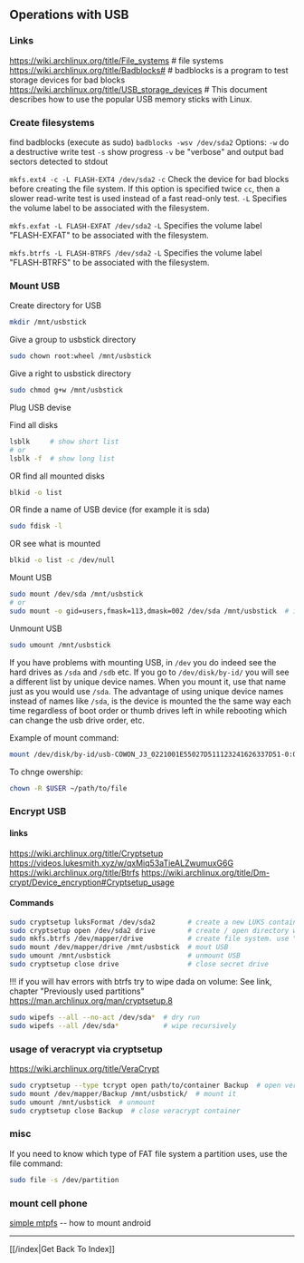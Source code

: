 ## Operations with USB
### Links
https://wiki.archlinux.org/title/File_systems  # file systems
https://wiki.archlinux.org/title/Badblocks#  # badblocks is a program to test storage devices for bad blocks
https://wiki.archlinux.org/title/USB_storage_devices  # This document describes how to use the popular USB memory sticks with Linux.

### Create filesystems

find badblocks (execute as sudo)
`badblocks -wsv /dev/sda2`
Options:
`-w` do a destructive write test
`-s` show progress
`-v` be "verbose" and output bad sectors detected to stdout

`mkfs.ext4 -c -L FLASH-EXT4 /dev/sda2`
`-c` Check the device for bad blocks before creating the file system. If this option is specified twice `cc`, then a slower read-write test is used instead of a fast read-only test.
`-L` Specifies the volume label to be associated with the filesystem.

`mkfs.exfat -L FLASH-EXFAT /dev/sda2`
`-L` Specifies the volume label "FLASH-EXFAT" to be associated with the filesystem.

`mkfs.btrfs -L FLASH-BTRFS /dev/sda2`
`-L` Specifies the volume label "FLASH-BTRFS" to be associated with the filesystem.

### Mount USB

Create directory for USB
```bash
mkdir /mnt/usbstick
```

Give a group to usbstick directory
```bash
sudo chown root:wheel /mnt/usbstick
```

Give a right to usbstick directory
```bash
sudo chmod g+w /mnt/usbstick
```

Plug USB devise

Find all disks
```bash
lsblk     # show short list
# or
lsblk -f  # show long list
```

OR find all mounted disks
```bash
blkid -o list
```

OR finde a name of USB device (for example it is sda)
```bash
sudo fdisk -l
```

OR see what is mounted
```bash
blkid -o list -c /dev/null
```

Mount USB
```bash
sudo mount /dev/sda /mnt/usbstick
# or
sudo mount -o gid=users,fmask=113,dmask=002 /dev/sda /mnt/usbstick  # if you want non-root users to be able to write to the USB stick
```

Unmount USB
```bash
sudo umount /mnt/usbstick
```

If you have problems with mounting USB, in `/dev` you do indeed see the hard drives as `/sda` and `/sdb` etc. If you go to `/dev/disk/by-id/` you will see a different list by unique device names. When you mount it, use that name just as you would use `/sda`. The advantage of using unique device names instead of names like `/sda`, is the device is mounted the the same way each time regardless of boot order or thumb drives left in while rebooting which can change the usb drive order, etc.

Example of mount command:
```bash
mount /dev/disk/by-id/usb-COWON_J3_0221001E55027D511123241626337D51-0:0 /mnt/usbstick
```

To chnge owership:
```bash
chown -R $USER ~/path/to/file
```

### Encrypt USB
#### links
https://wiki.archlinux.org/title/Cryptsetup
https://videos.lukesmith.xyz/w/qxMiq53aTieALZwumuxG6G
https://wiki.archlinux.org/title/Btrfs
https://wiki.archlinux.org/title/Dm-crypt/Device_encryption#Cryptsetup_usage

#### Commands

```bash
sudo cryptsetup luksFormat /dev/sda2        # create a new LUKS container on sda2
sudo cryptsetup open /dev/sda2 drive        # create / open directory with name "drive"
sudo mkfs.btrfs /dev/mapper/drive           # create file system. use "mapper" instead of "sda"! execut only once at startup
sudo mount /dev/mapper/drive /mnt/usbstick  # mout USB
sudo umount /mnt/usbstick                   # unmount USB
sudo cryptsetup close drive                 # close secret drive
```

!!! if you will hav errors with btrfs try to wipe dada on volume:
See link, chapter "Previously used partitions"
https://man.archlinux.org/man/cryptsetup.8

```bash
sudo wipefs --all --no-act /dev/sda*  # dry run
sudo wipefs --all /dev/sda*           # wipe recursively
```

### usage of veracrypt via cryptsetup
https://wiki.archlinux.org/title/VeraCrypt

```bash
sudo cryptsetup --type tcrypt open path/to/container Backup  # open veracrypt container and named it 'Backup'
sudo mount /dev/mapper/Backup /mnt/usbstick/  # mount it
sudo umount /mnt/usbstick  # unmount
sudo cryptsetup close Backup  # close veracrypt container
```

### misc
If you need to know which type of FAT file system a partition uses, use the file command:

```bash
sudo file -s /dev/partition
```

### mount cell phone
[simple mtpfs](simple-mtpfs.md) -- how to mount android




---

[[/index|Get Back To Index]]
